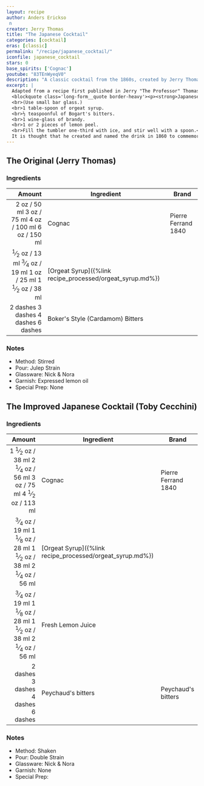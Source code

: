 ```yaml
---
layout: recipe
author: Anders Erickso 
 n
creator: Jerry Thomas
title: "The Japanese Cocktail"
categories: [cocktail]
eras: [classic]
permalink: "/recipe/japanese_cocktail/"
iconfile: japanese_cocktail
stars: 0
base_spirits: ['Cognac']
youtube: "83TEnWyeqV0"
description: "A classic cocktail from the 1860s, created by Jerry Thomas, that features a simple but elegant combination of cognac and orgeat syrup."
excerpt: |
  Adapted from a recipe first published in Jerry "The Professor" Thomas' 1862 <i>Bartender's Guide</i>. This is one of the few cocktails in the book which is believed to be his own creation.
  <blockquote class='long-form__quote border-heavy'><p><strong>Japanese Cocktail.</strong>
  <br>(Use small bar glass.)
  <br>1 table-spoon of orgeat syrup.
  <br>½ teaspoonful of Bogart's bitters.
  <br>1 wine-glass of brandy.
  <br>1 or 2 pieces of lemon peel.
  <br>Fill the tumbler one-third with ice, and stir well with a spoon.</blockquote>
  It is thought that he created and named the drink in 1860 to commemorate the first Japanese mission to the USA. While in New York, the delegates stayed at the Metropolitan Hotel, just a block away from Jerry Thomas' bar at 622 Broadway. And as David Wondrich writes in his 2015 <i>Updated and Revised Imbibe!</i>, "I can't imagine that in their strolls around the neighbourhood, they wouldn't have stopped in to see the Professor for a quick one. And if you were Jerry Thomas, wouldn't you come up with something special to mark the occasion?"
---
```


<div class="subrecipe" markdown="1">

## The Original (Jerry Thomas)

### Ingredients

|   Amount | Ingredient                                      | Brand               |
| -------: | ----------------------------------------------- | ------------------- |
|     <span class="onex active">2 oz  / 50 ml</span> <span class="onehalfx">3 oz  / 75 ml</span> <span class="twox">4 oz  / 100 ml</span> <span class="threex">6 oz  / 150 ml</span>| Cognac                                          | Pierre Ferrand 1840 |
|   <span class="onex active"> <sup>1</sup>&frasl;<sub>2</sub> oz  / 13 ml</span> <span class="onehalfx"> <sup>3</sup>&frasl;<sub>4</sub> oz  / 19 ml</span> <span class="twox">1 oz  / 25 ml</span> <span class="threex">1 <sup>1</sup>&frasl;<sub>2</sub> oz  / 38 ml</span>| [Orgeat Syrup]({%link recipe_processed/orgeat_syrup.md%}) |
| <span class="onex active">2 dashes</span> <span class="onehalfx">3 dashes</span> <span class="twox">4 dashes</span> <span class="threex">6 dashes</span>| Boker's Style (Cardamom) Bitters                |

### Notes

- Method: Stirred
- Pour: Julep Strain
- Glassware: Nick & Nora
- Garnish: Expressed lemon oil
- Special Prep: None

</div>
<div class="subrecipe" markdown="1">

## The Improved Japanese Cocktail (Toby Cecchini)

### Ingredients

|   Amount | Ingredient                                      | Brand               |
| -------: | ----------------------------------------------- | ------------------- |
|   <span class="onex active">1 <sup>1</sup>&frasl;<sub>2</sub> oz  / 38 ml</span> <span class="onehalfx">2 <sup>1</sup>&frasl;<sub>4</sub> oz  / 56 ml</span> <span class="twox">3 oz  / 75 ml</span> <span class="threex">4 <sup>1</sup>&frasl;<sub>2</sub> oz  / 113 ml</span>| Cognac                                          | Pierre Ferrand 1840 |
|  <span class="onex active"> <sup>3</sup>&frasl;<sub>4</sub> oz  / 19 ml</span> <span class="onehalfx">1 <sup>1</sup>&frasl;<sub>8</sub> oz  / 28 ml</span> <span class="twox">1 <sup>1</sup>&frasl;<sub>2</sub> oz  / 38 ml</span> <span class="threex">2 <sup>1</sup>&frasl;<sub>4</sub> oz  / 56 ml</span>| [Orgeat Syrup]({%link recipe_processed/orgeat_syrup.md%}) |
|  <span class="onex active"> <sup>3</sup>&frasl;<sub>4</sub> oz  / 19 ml</span> <span class="onehalfx">1 <sup>1</sup>&frasl;<sub>8</sub> oz  / 28 ml</span> <span class="twox">1 <sup>1</sup>&frasl;<sub>2</sub> oz  / 38 ml</span> <span class="threex">2 <sup>1</sup>&frasl;<sub>4</sub> oz  / 56 ml</span>| Fresh Lemon Juice                               |
| <span class="onex active">2 dashes</span> <span class="onehalfx">3 dashes</span> <span class="twox">4 dashes</span> <span class="threex">6 dashes</span>| Peychaud's bitters                              | Peychaud's bitters  |

### Notes

- Method: Shaken
- Pour: Double Strain
- Glassware: Nick & Nora
- Garnish: None
- Special Prep:

</div>

    
<script type="application/ld+json">
{
  "@context": "https://schema.org",
  "@type": "Recipe",
  "author": {
    "@type": "Person",
    "name": "{{ page.author }}"
    },
  "image": "{%- for page in page.categories limit: 1 %}{% assign cat = site.data.categories | where: "slug", page | first %}{{ site.url }}{{ site.baseurl}}/assets/images/category_{{cat.slug}}.svg{% endfor -%}",
  "description": "{{ page.excerpt | strip_html | replace: '"', "'" }}",
  "recipeIngredient": [
  "2 oz Cognac ",
  "0.5 oz Orgeat Syrup",
  "2 dashes Boker's Style (Cardamom) Bitters "
    ],
  "name": "{{ page.title }}",
  "recipeInstructions": [
    {
      "@type": "HowToStep",
      "text": "- Method: Stirred"
    },
    {
      "@type": "HowToStep",
      "text": "- Pour: Julep Strain"
    },
    {
      "@type": "HowToStep",
      "text": "- Glassware: Nick & Nora"
    },
    {
      "@type": "HowToStep",
      "text": "- Garnish: Expressed lemon oil"
    },
    {
      "@type": "HowToStep",
      "text": "- Special Prep: None"
    }
    ],
  "recipeYield": "1 cocktail",
  "recipeCategory": "cocktail",
  {% if page.stars and site.data.ratings[page.iconfile].ratings -%}"aggregateRating": {
   "@type": "AggregateRating",
   "ratingValue": "{%- include stars_metadata.html %}",
   "bestRating": "5",
   "reviewCount": "2"},{%- endif %}
  "recipeCuisine": "global",
  "prepTime": "PT20M",
  "cookTime": "PT15S",
  "keywords": "{{ page.title }}, cocktail, {{ page.eras }}, {%- include category_metadata.html -%}, {%- include spirits_metadata.html -%}"
}
</script>

    